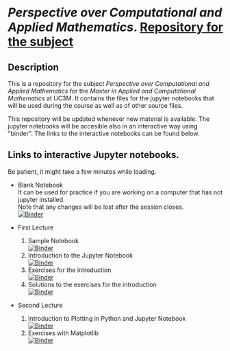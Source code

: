 # _Perspective over Computational and Applied Mathematics_. [Repository for the subject](https://github.com/jmppardo/Perspectivas)

## Description 

This is a repository for the subject _Perspective over Computational and Applied Mathematics_ for the _Master in Applied and Computational Mathematics_ at UC3M. It contains the files for the jupyter notebooks that will be used during the course as well as of other source files.

This repository will be updated whenever new material is available. The jupyter notebooks will be accesible also in an interactive way using "binder". The links to the interactive notebooks can be found below.

## Links to interactive Jupyter notebooks.

Be patient, it might take a few minutes while loading.

- Blank Notebook</br>It can be used for practice if you are working on a computer that has not jupyter installed.</br>Note that any changes will be lost after the session closes.</br> [![Binder](https://mybinder.org/badge_logo.svg)](https://mybinder.org/v2/gh/jmppardo/Perspectivas/HEAD?filepath=Notebooks/Blank_Notebook.ipynb)

- First Lecture

  1. Sample Notebook</br> [![Binder](https://mybinder.org/badge_logo.svg)](https://mybinder.org/v2/gh/jmppardo/Perspectivas/HEAD?filepath=Notebooks/Sample_notebook.ipynb)
  2. Introduction to the Jupyter Notebook</br>[![Binder](https://mybinder.org/badge_logo.svg)](https://mybinder.org/v2/gh/jmppardo/Perspectivas/HEAD?filepath=Notebooks/Introduction.ipynb)
  3. Exercises for the introduction</br>[![Binder](https://mybinder.org/badge_logo.svg)](https://mybinder.org/v2/gh/jmppardo/Perspectivas/HEAD?filepath=Notebooks/Practice_Introduction.ipynb)
  4. Solutions to the exercises for the introduction</br>[![Binder](https://mybinder.org/badge_logo.svg)](https://mybinder.org/v2/gh/jmppardo/Perspectivas/HEAD?filepath=Notebooks/Practice_Introduction_Solutions.ipynb)

- Second Lecture

  1. Introduction to Plotting in Python and Jupyter Notebook</br> [![Binder](https://mybinder.org/badge_logo.svg)](https://mybinder.org/v2/gh/jmppardo/Perspectivas/HEAD?filepath=Notebooks/Introduction_to_Plotting_in_Python_and_Jupyter_Notebook.ipynb)
  2. Exercises with Matplotlib</br> [![Binder](https://mybinder.org/badge_logo.svg)](https://mybinder.org/v2/gh/jmppardo/Perspectivas/HEAD?filepath=Notebooks/Practice_Matplotlib.ipynb)
